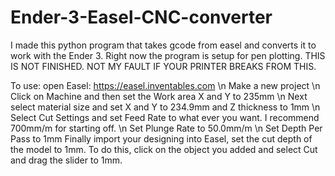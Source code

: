 # Ender-3-Easel-CNC-converter
I made this python program that takes gcode from easel and converts it to work with the Ender 3. Right now the program is setup for pen plotting. THIS IS NOT FINISHED. NOT MY FAULT IF YOUR PRINTER BREAKS FROM THIS.

To use: open Easel: https://easel.inventables.com \n
Make a new project \n
Click on Machine and then set the Work area X and Y to 235mm \n
Next select material size and set X and Y to 234.9mm and Z thickness to 1mm \n
Select Cut Settings and set Feed Rate to what ever you want. I recommend 700mm/m for starting off. \n
Set Plunge Rate to 50.0mm/m \n
Set Depth Per Pass to 1mm
Finally import your designing into Easel, set the cut depth of the model to 1mm. To do this, click on the object you added and select Cut and drag the slider to 1mm.
